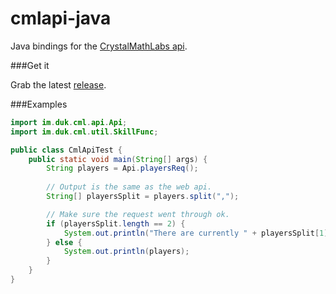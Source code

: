 cmlapi-java
==========

Java bindings for the [CrystalMathLabs api](http://crystalmathlabs.com/tracker/api.php).

###Get it

Grab the latest [release](http://github.com/dukky/cmlapi-java/releases).

###Examples

```java
import im.duk.cml.api.Api;
import im.duk.cml.util.SkillFunc;

public class CmlApiTest {
	public static void main(String[] args) {
		String players = Api.playersReq();
		
		// Output is the same as the web api.
		String[] playersSplit = players.split(",");

		// Make sure the request went through ok.
		if (playersSplit.length == 2) {
			System.out.println("There are currently " + playersSplit[1] + " players online on Oldschool Runescape!");
		} else {
			System.out.println(players);
		}
	}
}
```
